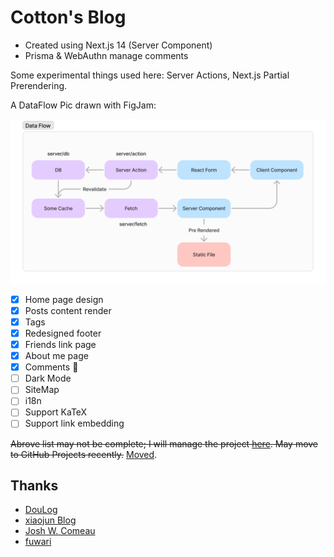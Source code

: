# Cotton's Blog

- Created using Next.js 14 (Server Component)
- Prisma & WebAuthn manage comments

Some experimental things used here: Server Actions, Next.js Partial Prerendering.

A DataFlow Pic drawn with FigJam:

![DataFlowPic](./doc/DataFlow.png)

- [x] Home page design
- [x] Posts content render
- [x] Tags
- [x] Redesigned footer
- [x] Friends link page
- [x] About me page
- [x] Comments 🎉
- [ ] Dark Mode
- [ ] SiteMap
- [ ] i18n
- [ ] Support KaTeX
- [ ] Support link embedding

~~Abrove list may not be complete; I will manage the project [here](https://cottoncandyz.notion.site/Blog-Project-1c0160f383824ff9bd9315c470ecc309). May move to GitHub Projects recently.~~ [Moved](https://github.com/users/CottonCandyZ/projects/3).

## Thanks

- [DouLog](https://im.daidr.me/)
- [xiaojun Blog](https://github.com/xiaojundebug/xiaojun.im)
- [Josh W. Comeau](https://www.joshwcomeau.com/)
- [fuwari](https://github.com/saicaca/fuwari)
